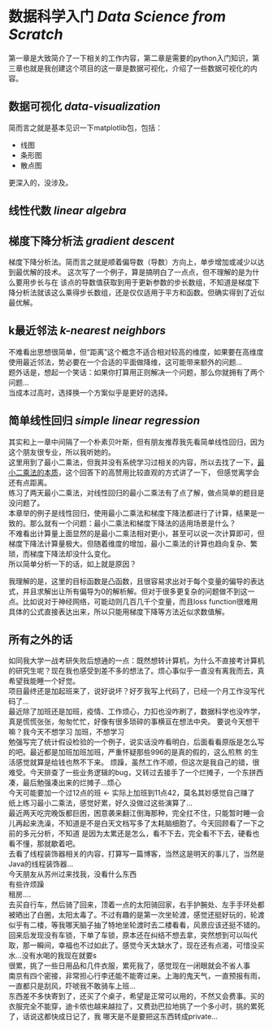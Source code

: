 # 数据科学入门 *Data Science from Scratch*

第一章是大致简介了一下相关的工作内容，第二章是需要的python入门知识，第三章也就是我创建这个项目的这一章是数据可视化，介绍了一些数据可视化的内容。

## 数据可视化 *data-visualization*

简而言之就是基本见识一下matplotlib包，包括：

* 线图
* 条形图
* 散点图

更深入的，没涉及。

## 线性代数 *linear algebra*

## 梯度下降分析法 *gradient descent*
梯度下降分析法。简而言之就是顺着偏导数（导数）方向上，单步增加或减少以达到最优解的技术。 这次写了一个例子，算是搞明白了一点点，但不理解的是为什么要用步长与在
该点的导数值获取到用于更新参数的步长数组，不知道是梯度下降分析法就该这么乘得步长数组，还是仅仅适用于平方和函数。但确实得到了近似最优解。

## k最近邻法 *k-nearest neighbors*
不难看出思想很简单，但“距离”这个概念不适合相对较高的维度，如果要在高维度使用最近邻法，势必要在一个合适的平面做降维，这可能带来额外的问题...  
题外话是，想起一个笑话：如果你打算用正则解决一个问题，那么你就拥有了两个问题...  
当成本过高时，选择换一个方案似乎是更好的选择。

## 简单线性回归 *simple linear regression*
其实和上一章中间隔了一个朴素贝叶斯，但有朋友推荐我先看简单线性回归，因为这个朋友很专业，所以我听她的。  
这里用到了最小二乘法，但我并没有系统学习过相关的内容，所以去找了一下，[最小二乘法的本质](https://www.zhihu.com/question/37031188)，这个回答下的高赞用比较直观的方式讲了一下，
但感觉离学会还有点距离。  
练习了两天最小二乘法，对线性回归的最小二乘法有了点了解，做点简单的题目是没问题了。  
本章举的例子是线性回归，使用最小二乘法和梯度下降法都进行了计算，结果是一致的。那么就有一个问题：最小二乘法和梯度下降法的适用场景是什么？  
不难看出计算量上面显然的是最小二乘法相对更小，甚至可以说一次计算即可，但梯度下降法计算量极大。但随着维度的增加，最小二乘法的计算也趋向复杂、繁琐，而梯度下降法却没什么变化。  
所以简单分析一下的话，如上就是原因？

我理解的是，这里的目标函数是凸函数，且很容易求出对于每个变量的偏导的表达式，并且求解出让所有偏导为0的解析解。但对于很多更复杂的问题做不到这一点。比如说对于神经网络，可能动则几百几千个变量，而且loss function很难用具体的公式直接表达出来，所以只能用梯度下降等方法近似求数值解。

## 所有之外的话
如同我大学一战考研失败后想通的一点：既然想转计算机，为什么不直接考计算机的研究生呢？现在我也感受到差不多的想法了。烦心事似乎一直没有离我而去，真希望我能睡一个好觉。  
项目最终还是加起班来了，说好说坏？好歹我写上代码了，已经一个月工作没写代码了...  
最近除了加班还是加班，疫情、工作烦心，力扣也没咋刷了，数据科学也没咋学，真是慌慌张张，匆匆忙忙，好像有很多琐碎的事横亘在想法中央。
要说今天想干嘛？我今天不想学习
加班，不想学习  
勉强写完了统计假设检验的一个例子，说实话没咋看明白，后面看看原版是怎么写的吧。最近都是加班加班加班，严重怀疑那些996的是真的假的，这么煎熬
的生活感觉就算是给钱也熬不下来。
烦躁，虽然工作不顺，但这次是我自己的错，很难受。今天排查了一些业务逻辑的bug，又转过去接手了一个烂摊子，一个东拼西凑，最后勉强凑出来的烂摊子...烦心  
今天可能要加一个过12点的班 <- 实际上加班到11点42，莫名其妙感觉自己赚了  
纸上练习最小二乘法，感觉好累，好久没做过这些演算了...  
最近两天吃完晚饭都巨困，困意袭来翻江倒海那种，完全扛不住，只能暂时睡一会儿再起来洗澡，不知道是不是白天文档写多了太耗脑细胞了。今天回顾看了一下之前的多元分析，不知道
是因为太累还是怎么，看不下去，完全看不下去，硬看也看不懂，那就歇着吧。  
去看了线程装饰器相关的内容，打算写一篇博客，当然这是明天的事儿了，当然是Java的线程装饰器...  
今天朋友从苏州过来找我，没看什么东西  
有些许烦躁  
租房....  
去买自行车，然后骑了回来，顶着一点的太阳骑回家，右手护腕处、左手手环处都被晒出了白圈，太阳太毒了。不过有趣的是第一次坐轮渡，感觉还挺好玩的，轮渡似乎有二楼，等我哪天脑子抽了特地坐轮渡时去二楼看看，风景应该还挺不错的。回来后发现没有车锁，下单了车锁，原本还在纠结不想去拿，突然想到可以叫代取，那一瞬间，幸福也不过如此了。感觉今天太缺水了，现在还有点渴，可惜没买水...没有水喝的我现在就要s  
很累，挑了一些日用品和几件衣服，累死我了，感觉现在一闭眼就会不省人事  
南京有四个密接，非常担心行李还能不能寄过来。上海的鬼天气，一直预报有雨，一直都只是刮风，吓唬我不敢骑车上班...  
东西差不多快寄到了，还买了个桌子，希望是正常可以用的，不然又会费事。买的衣服完全不能穿，迪卡侬也越来越拉了，又费劲巴拉地挑了一个多小时，挑的累死了，话说这都快成日记了，我 哪天是不是要把这东西转成private...
